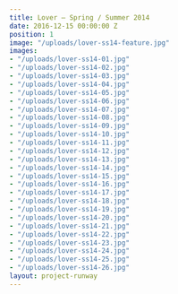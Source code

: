 ```yaml
---
title: Lover — Spring / Summer 2014
date: 2016-12-15 00:00:00 Z
position: 1
image: "/uploads/lover-ss14-feature.jpg"
images:
- "/uploads/lover-ss14-01.jpg"
- "/uploads/lover-ss14-02.jpg"
- "/uploads/lover-ss14-03.jpg"
- "/uploads/lover-ss14-04.jpg"
- "/uploads/lover-ss14-05.jpg"
- "/uploads/lover-ss14-06.jpg"
- "/uploads/lover-ss14-07.jpg"
- "/uploads/lover-ss14-08.jpg"
- "/uploads/lover-ss14-09.jpg"
- "/uploads/lover-ss14-10.jpg"
- "/uploads/lover-ss14-11.jpg"
- "/uploads/lover-ss14-12.jpg"
- "/uploads/lover-ss14-13.jpg"
- "/uploads/lover-ss14-14.jpg"
- "/uploads/lover-ss14-15.jpg"
- "/uploads/lover-ss14-16.jpg"
- "/uploads/lover-ss14-17.jpg"
- "/uploads/lover-ss14-18.jpg"
- "/uploads/lover-ss14-19.jpg"
- "/uploads/lover-ss14-20.jpg"
- "/uploads/lover-ss14-21.jpg"
- "/uploads/lover-ss14-22.jpg"
- "/uploads/lover-ss14-23.jpg"
- "/uploads/lover-ss14-24.jpg"
- "/uploads/lover-ss14-25.jpg"
- "/uploads/lover-ss14-26.jpg"
layout: project-runway
---
```


